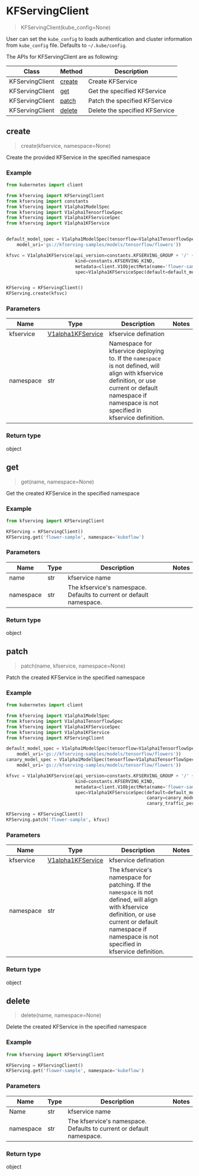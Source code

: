 # KFServingClient

> KFServingClient(kube_config=None)

User can set the `kube_config` to loads authentication and cluster information from `kube_config` file. Defaults to `~/.kube/config`.

The APIs for KFServingClient are as following:

Class | Method |  Description
------------ | ------------- | -------------
KFServingClient | [create](#create) | Create KFService|
KFServingClient | [get](#get)    | Get the specified KFService|
KFServingClient | [patch](#patch)  | Patch the specified KFService|
KFServingClient | [delete](#delete) | Delete the specified KFService |

## create
> create(kfservice, namespace=None)

Create the provided KFService in the specified namespace

### Example

```python
from kubernetes import client

from kfserving import KFServingClient
from kfserving import constants
from kfserving import V1alpha1ModelSpec
from kfserving import V1alpha1TensorflowSpec
from kfserving import V1alpha1KFServiceSpec
from kfserving import V1alpha1KFService


default_model_spec = V1alpha1ModelSpec(tensorflow=V1alpha1TensorflowSpec(
    model_uri='gs://kfserving-samples/models/tensorflow/flowers'))

kfsvc = V1alpha1KFService(api_version=constants.KFSERVING_GROUP + '/' + constants.KFSERVING_VERSION,
                          kind=constants.KFSERVING_KIND,
                          metadata=client.V1ObjectMeta(name='flower-sample', namespace='kubeflow'),
                          spec=V1alpha1KFServiceSpec(default=default_model_spec))


KFServing = KFServingClient()
KFServing.create(kfsvc)
```

### Parameters
Name | Type |  Description | Notes
------------ | ------------- | ------------- | -------------
kfservice  | [V1alpha1KFService](V1alpha1KFService.md) | kfservice defination| |
namespace | str | Namespace for kfservice deploying to. If the `namespace` is not defined, will align with kfservice definition, or use current or default namespace if namespace is not specified in kfservice definition.  | |

### Return type
object

## get
> get(name, namespace=None)

Get the created KFService in the specified namespace

### Example

```python
from kfserving import KFServingClient

KFServing = KFServingClient()
KFServing.get('flower-sample', namespace='kubeflow')
```

### Parameters
Name | Type |  Description | Notes
------------ | ------------- | ------------- | -------------
name  | str | kfservice name| |
namespace | str | The kfservice's namespace. Defaults to current or default namespace.| |

### Return type
object


## patch
> patch(name, kfservice, namespace=None)

Patch the created KFService in the specified namespace

### Example

```python
from kubernetes import client

from kfserving import V1alpha1ModelSpec
from kfserving import V1alpha1TensorflowSpec
from kfserving import V1alpha1KFServiceSpec
from kfserving import V1alpha1KFService
from kfserving import KFServingClient

default_model_spec = V1alpha1ModelSpec(tensorflow=V1alpha1TensorflowSpec(
    model_uri='gs://kfserving-samples/models/tensorflow/flowers'))
canary_model_spec = V1alpha1ModelSpec(tensorflow=V1alpha1TensorflowSpec(
    model_uri='gs://kfserving-samples/models/tensorflow/flowers'))

kfsvc = V1alpha1KFService(api_version=constants.KFSERVING_GROUP + '/' + constants.KFSERVING_VERSION,
                          kind=constants.KFSERVING_KIND,
                          metadata=client.V1ObjectMeta(name='flower-sample', namespace='kubeflow'),
                          spec=V1alpha1KFServiceSpec(default=default_model_spec,
                                                     canary=canary_model_spec,
                                                     canary_traffic_percent=10))

KFServing = KFServingClient()
KFServing.patch('flower-sample', kfsvc)
```

### Parameters
Name | Type |  Description | Notes
------------ | ------------- | ------------- | -------------
kfservice  | [V1alpha1KFService](V1alpha1KFService.md) | kfservice defination| |
namespace | str | The kfservice's namespace for patching. If the `namespace` is not defined, will align with kfservice definition, or use current or default namespace if namespace is not specified in kfservice definition. | |

### Return type
object


## delete
> delete(name, namespace=None)

Delete the created KFService in the specified namespace

### Example

```python
from kfserving import KFServingClient

KFServing = KFServingClient()
KFServing.get('flower-sample', namespace='kubeflow')
```

### Parameters
Name | Type |  Description | Notes
------------ | ------------- | ------------- | -------------
Name  | str | kfservice name| |
namespace | str | The kfservice's namespace. Defaults to current or default namespace. | |

### Return type
object
